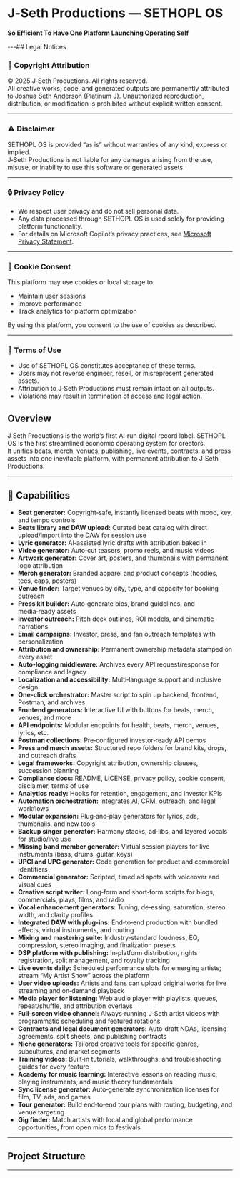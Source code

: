 # J‑Seth Productions — SETHOPL OS  
**So Efficient To Have One Platform Launching Operating Self**

---## Legal Notices

### 📜 Copyright Attribution
© 2025 J‑Seth Productions. All rights reserved.  
All creative works, code, and generated outputs are permanently attributed to Joshua Seth Anderson (Platinum J). Unauthorized reproduction, distribution, or modification is prohibited without explicit written consent.

---

### ⚠️ Disclaimer
SETHOPL OS is provided “as is” without warranties of any kind, express or implied.  
J‑Seth Productions is not liable for any damages arising from the use, misuse, or inability to use this software or generated assets.

---

### 🔒 Privacy Policy
- We respect user privacy and do not sell personal data.  
- Any data processed through SETHOPL OS is used solely for providing platform functionality.  
- For details on Microsoft Copilot’s privacy practices, see [Microsoft Privacy Statement](https://privacy.microsoft.com/en-us/privacystatement).

---

### 🍪 Cookie Consent
This platform may use cookies or local storage to:
- Maintain user sessions  
- Improve performance  
- Track analytics for platform optimization  

By using this platform, you consent to the use of cookies as described.

---

### 📑 Terms of Use
- Use of SETHOPL OS constitutes acceptance of these terms.  
- Users may not reverse engineer, resell, or misrepresent generated assets.  
- Attribution to J‑Seth Productions must remain intact on all outputs.  
- Violations may result in termination of access and legal action.  


## Overview
J Seth Productions is the world’s first AI‑run digital record label. SETHOPL OS is the first streamlined economic operating system for creators.  
It unifies beats, merch, venues, publishing, live events, contracts, and press assets into one inevitable platform, with permanent attribution to J‑Seth Productions.

---

## 🚀 Capabilities

- **Beat generator:** Copyright‑safe, instantly licensed beats with mood, key, and tempo controls  
- **Beats library and DAW upload:** Curated beat catalog with direct upload/import into the DAW for session use  
- **Lyric generator:** AI‑assisted lyric drafts with attribution baked in  
- **Video generator:** Auto‑cut teasers, promo reels, and music videos  
- **Artwork generator:** Cover art, posters, and thumbnails with permanent logo attribution  
- **Merch generator:** Branded apparel and product concepts (hoodies, tees, caps, posters)  
- **Venue finder:** Target venues by city, type, and capacity for booking outreach  
- **Press kit builder:** Auto‑generate bios, brand guidelines, and media‑ready assets  
- **Investor outreach:** Pitch deck outlines, ROI models, and cinematic narrations  
- **Email campaigns:** Investor, press, and fan outreach templates with personalization  
- **Attribution and ownership:** Permanent ownership metadata stamped on every asset  
- **Auto‑logging middleware:** Archives every API request/response for compliance and legacy  
- **Localization and accessibility:** Multi‑language support and inclusive design  
- **One‑click orchestrator:** Master script to spin up backend, frontend, Postman, and archives  
- **Frontend generators:** Interactive UI with buttons for beats, merch, venues, and more  
- **API endpoints:** Modular endpoints for health, beats, merch, venues, lyrics, etc.  
- **Postman collections:** Pre‑configured investor‑ready API demos  
- **Press and merch assets:** Structured repo folders for brand kits, drops, and outreach drafts  
- **Legal frameworks:** Copyright attribution, ownership clauses, succession planning  
- **Compliance docs:** README, LICENSE, privacy policy, cookie consent, disclaimer, terms of use  
- **Analytics ready:** Hooks for retention, engagement, and investor KPIs  
- **Automation orchestration:** Integrates AI, CRM, outreach, and legal workflows  
- **Modular expansion:** Plug‑and‑play generators for lyrics, ads, thumbnails, and new tools  
- **Backup singer generator:** Harmony stacks, ad‑libs, and layered vocals for studio/live use  
- **Missing band member generator:** Virtual session players for live instruments (bass, drums, guitar, keys)  
- **UPCI and UPC generator:** Code generation for product and commercial identifiers  
- **Commercial generator:** Scripted, timed ad spots with voiceover and visual cues  
- **Creative script writer:** Long‑form and short‑form scripts for blogs, commercials, plays, films, and radio  
- **Vocal enhancement generators:** Tuning, de‑essing, saturation, stereo width, and clarity profiles  
- **Integrated DAW with plug‑ins:** End‑to‑end production with bundled effects, virtual instruments, and routing  
- **Mixing and mastering suite:** Industry‑standard loudness, EQ, compression, stereo imaging, and finalization presets  
- **DSP platform with publishing:** In‑platform distribution, rights registration, split management, and royalty tracking  
- **Live events daily:** Scheduled performance slots for emerging artists; stream “My Artist Show” across the platform  
- **User video uploads:** Artists and fans can upload original works for live streaming and on‑demand playback  
- **Media player for listening:** Web audio player with playlists, queues, repeat/shuffle, and attribution overlays  
- **Full‑screen video channel:** Always‑running J‑Seth artist videos with programmatic scheduling and featured rotations  
- **Contracts and legal document generators:** Auto‑draft NDAs, licensing agreements, split sheets, and publishing contracts  
- **Niche generators:** Tailored creative tools for specific genres, subcultures, and market segments  
- **Training videos:** Built‑in tutorials, walkthroughs, and troubleshooting guides for every feature  
- **Academy for music learning:** Interactive lessons on reading music, playing instruments, and music theory fundamentals  
- **Sync license generator:** Auto‑generate synchronization licenses for film, TV, ads, and games  
- **Tour generator:** Build end‑to‑end tour plans with routing, budgeting, and venue targeting  
- **Gig finder:** Match artists with local and global performance opportunities, from open mics to festivals  

---

## Project Structure

---
